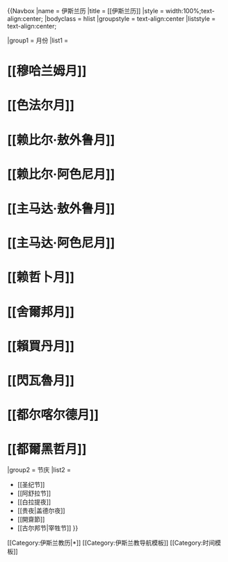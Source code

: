 {{Navbox
|name = 伊斯兰历
|title = [[伊斯兰历]]
|style = width:100%;text-align:center;
|bodyclass = hlist
|groupstyle = text-align:center
|liststyle = text-align:center;

|group1 = 月份
|list1 =
# [[穆哈兰姆月]]
# [[色法尔月]]
# [[赖比尔·敖外鲁月]]
# [[赖比尔·阿色尼月]]
# [[主马达·敖外鲁月]]
# [[主马达·阿色尼月]]
# [[赖哲卜月]]
# [[舍爾邦月]]
# [[賴買丹月]]
# [[閃瓦魯月]]
# [[都尔喀尔德月]]
# [[都爾黑哲月]]

|group2 = 节庆
|list2 =
* [[圣纪节]]
* [[阿舒拉节]]
* [[白拉提夜]]
* [[贵夜|盖德尔夜]]
* [[開齋節]]
* [[古尔邦节|宰牲节]]
}}<noinclude>

[[Category:伊斯兰教历|*]]
[[Category:伊斯兰教导航模板]]
[[Category:时间模板]]
</noinclude>